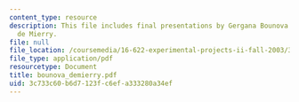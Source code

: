 ```yaml
---
content_type: resource
description: This file includes final presentations by Gergana Bounova and Timoth?ee
  de Mierry.
file: null
file_location: /coursemedia/16-622-experimental-projects-ii-fall-2003/3c733c60b6d7123fc6efa333280a34ef_bounova_demierry.pdf
file_type: application/pdf
resourcetype: Document
title: bounova_demierry.pdf
uid: 3c733c60-b6d7-123f-c6ef-a333280a34ef
---
```

